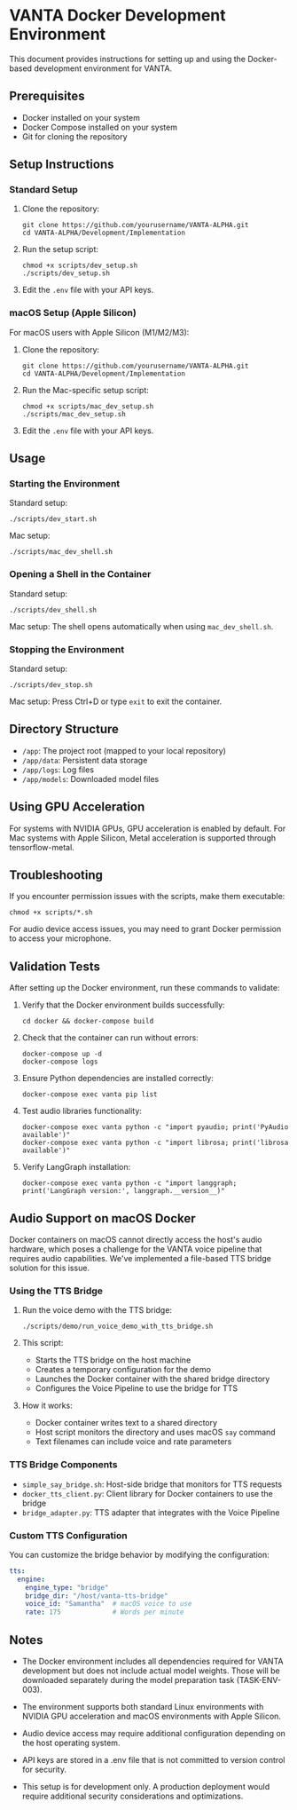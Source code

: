 # VANTA Docker Development Environment

<!-- 
TASK-REF: ENV_002 - Docker Environment Setup
CONCEPT-REF: CON-VANTA-008 - Docker Environment
CONCEPT-REF: CON-VANTA-004 - Deployment Model
DOC-REF: DOC-ARCH-001 - V0 Architecture Overview
DECISION-REF: DEC-002-005 - Use Docker for development environment
-->

This document provides instructions for setting up and using the Docker-based development environment for VANTA.

## Prerequisites

- Docker installed on your system
- Docker Compose installed on your system
- Git for cloning the repository

## Setup Instructions

### Standard Setup

1. Clone the repository:
   ```
   git clone https://github.com/yourusername/VANTA-ALPHA.git
   cd VANTA-ALPHA/Development/Implementation
   ```

2. Run the setup script:
   ```
   chmod +x scripts/dev_setup.sh
   ./scripts/dev_setup.sh
   ```

3. Edit the `.env` file with your API keys.

### macOS Setup (Apple Silicon)

For macOS users with Apple Silicon (M1/M2/M3):

1. Clone the repository:
   ```
   git clone https://github.com/yourusername/VANTA-ALPHA.git
   cd VANTA-ALPHA/Development/Implementation
   ```

2. Run the Mac-specific setup script:
   ```
   chmod +x scripts/mac_dev_setup.sh
   ./scripts/mac_dev_setup.sh
   ```

3. Edit the `.env` file with your API keys.

## Usage

### Starting the Environment

Standard setup:
```
./scripts/dev_start.sh
```

Mac setup:
```
./scripts/mac_dev_shell.sh
```

### Opening a Shell in the Container

Standard setup:
```
./scripts/dev_shell.sh
```

Mac setup: The shell opens automatically when using `mac_dev_shell.sh`.

### Stopping the Environment

Standard setup:
```
./scripts/dev_stop.sh
```

Mac setup: Press Ctrl+D or type `exit` to exit the container.

## Directory Structure

- `/app`: The project root (mapped to your local repository)
- `/app/data`: Persistent data storage
- `/app/logs`: Log files
- `/app/models`: Downloaded model files

## Using GPU Acceleration

For systems with NVIDIA GPUs, GPU acceleration is enabled by default. For Mac systems with Apple Silicon, Metal acceleration is supported through tensorflow-metal.

## Troubleshooting

If you encounter permission issues with the scripts, make them executable:
```
chmod +x scripts/*.sh
```

For audio device access issues, you may need to grant Docker permission to access your microphone.

## Validation Tests

After setting up the Docker environment, run these commands to validate:

1. Verify that the Docker environment builds successfully:
   ```
   cd docker && docker-compose build
   ```

2. Check that the container can run without errors:
   ```
   docker-compose up -d
   docker-compose logs
   ```

3. Ensure Python dependencies are installed correctly:
   ```
   docker-compose exec vanta pip list
   ```

4. Test audio libraries functionality:
   ```
   docker-compose exec vanta python -c "import pyaudio; print('PyAudio available')"
   docker-compose exec vanta python -c "import librosa; print('librosa available')"
   ```

5. Verify LangGraph installation:
   ```
   docker-compose exec vanta python -c "import langgraph; print('LangGraph version:', langgraph.__version__)"
   ```

## Audio Support on macOS Docker

Docker containers on macOS cannot directly access the host's audio hardware, which poses a challenge for the VANTA voice pipeline that requires audio capabilities. We've implemented a file-based TTS bridge solution for this issue.

### Using the TTS Bridge

1. Run the voice demo with the TTS bridge:
   ```
   ./scripts/demo/run_voice_demo_with_tts_bridge.sh
   ```

2. This script:
   - Starts the TTS bridge on the host machine
   - Creates a temporary configuration for the demo
   - Launches the Docker container with the shared bridge directory
   - Configures the Voice Pipeline to use the bridge for TTS

3. How it works:
   - Docker container writes text to a shared directory
   - Host script monitors the directory and uses macOS `say` command
   - Text filenames can include voice and rate parameters

### TTS Bridge Components

- `simple_say_bridge.sh`: Host-side bridge that monitors for TTS requests
- `docker_tts_client.py`: Client library for Docker containers to use the bridge
- `bridge_adapter.py`: TTS adapter that integrates with the Voice Pipeline

### Custom TTS Configuration

You can customize the bridge behavior by modifying the configuration:

```yaml
tts:
  engine:
    engine_type: "bridge"
    bridge_dir: "/host/vanta-tts-bridge"
    voice_id: "Samantha"  # macOS voice to use
    rate: 175             # Words per minute
```

## Notes

- The Docker environment includes all dependencies required for VANTA development but does not include actual model weights. Those will be downloaded separately during the model preparation task (TASK-ENV-003).

- The environment supports both standard Linux environments with NVIDIA GPU acceleration and macOS environments with Apple Silicon.

- Audio device access may require additional configuration depending on the host operating system.

- API keys are stored in a .env file that is not committed to version control for security.

- This setup is for development only. A production deployment would require additional security considerations and optimizations.